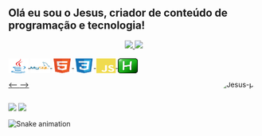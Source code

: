 ## Olá eu sou o Jesus, criador de conteúdo de programação e tecnologia!
<div align="center">
  <a href="https://github.com/JesusRuescas">
  <img height="180em" src="https://github-readme-stats.vercel.app/api?username=JesusRuescas&show_icons=true&theme=dracula&include_all_commits=true&count_private=true"/>
  <img height="180em" src="https://github-readme-stats.vercel.app/api/top-langs/?username=JesusRuescas&layout=compact&langs_count=7&theme=dracula"/>
</div>
<div style="display: inline_block"><br>
  <img align="center" alt="Jesus-Java" height="30" width="40" src="https://raw.githubusercontent.com/devicons/devicon/master/icons/java/java-original.svg">
  <img align="center" alt="Jesus-MySQL" height="30" width="40" src="https://raw.githubusercontent.com/devicons/devicon/master/icons/mysql/mysql-original-wordmark.svg">
  <img align="center" alt="Jesus-HTML" height="30" width="40" src="https://raw.githubusercontent.com/devicons/devicon/master/icons/html5/html5-original.svg">
  <img align="center" alt="Jesus-CSS" height="30" width="40" src="https://raw.githubusercontent.com/devicons/devicon/master/icons/css3/css3-original.svg">
  <img align="center" alt="Jesus-Js" height="30" width="40" src="https://raw.githubusercontent.com/devicons/devicon/master/icons/javascript/javascript-plain.svg">
  <img align="center" alt="Jesus-AHK" height="30" width="40" src="https://raw.githubusercontent.com/Ixiko/AHK-Forum/master/images/AHK%20main%20icon.png">

  <-- <img align="right" alt="Jesus-pic" height="150" style="border-radius:50px;" src="https://i.imgur.com/njCLhkL.jpg"> -->
</div>
  
  ##
 
<div> 
  <a href = "mailto:jrj_business@outlook.com"><img src="https://img.shields.io/badge/-Gmail-%23333?style=for-the-badge&logo=gmail&logoColor=white" target="_blank"></a>
  <a href="https://www.linkedin.com/in/JesusRuescas" target="_blank"><img src="https://img.shields.io/badge/-LinkedIn-%230077B5?style=for-the-badge&logo=linkedin&logoColor=white" target="_blank"></a> 
 
 ![Snake animation](https://github.com/JesusRuescas/JesusRuescas/blob/output/github-contribution-grid-snake.svg)
 
</div>
